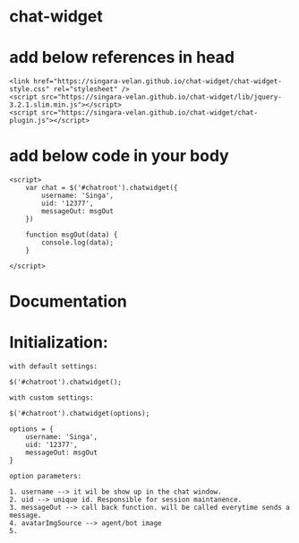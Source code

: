 # chat-widget

# add below references in head 

    <link href="https://singara-velan.github.io/chat-widget/chat-widget-style.css" rel="stylesheet" />
    <script src="https://singara-velan.github.io/chat-widget/lib/jquery-3.2.1.slim.min.js"></script>
    <script src="https://singara-velan.github.io/chat-widget/chat-plugin.js"></script> 

# add below code in your body

 <div id="chatroot"></div>

    <script>
        var chat = $('#chatroot').chatwidget({
            username: 'Singa',
            uid: '12377',
            messageOut: msgOut
        })

        function msgOut(data) {
            console.log(data);
        }

    </script>

# Documentation

# Initialization:

    with default settings:

    $('#chatroot').chatwidget();

    with custom settings:

    $('#chatroot').chatwidget(options);

    options = {
        username: 'Singa',
        uid: '12377',
        messageOut: msgOut
    }

    option parameters:

    1. username --> it wil be show up in the chat window.
    2. uid --> unique id. Responsible for session maintanence.
    3. messageOut --> call back function. will be called everytime sends a message.
    4. avatarImgSource --> agent/bot image 
    5. 